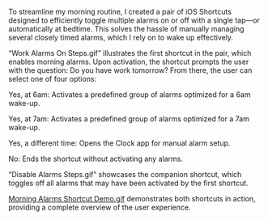 To streamline my morning routine, I created a pair of iOS Shortcuts designed to efficiently toggle multiple alarms on or off with a single tap—or automatically at bedtime. This solves the hassle of manually managing several closely timed alarms, which I rely on to wake up effectively.

“Work Alarms On Steps.gif” illustrates the first shortcut in the pair, which enables morning alarms. Upon activation, the shortcut prompts the user with the question: Do you have work tomorrow? From there, the user can select one of four options:

Yes, at 6am: Activates a predefined group of alarms optimized for a 6am wake-up.

Yes, at 7am: Activates a predefined group of alarms optimized for a 7am wake-up.

Yes, a different time: Opens the Clock app for manual alarm setup.

No: Ends the shortcut without activating any alarms.

“Disable Alarms Steps.gif” showcases the companion shortcut, which toggles off all alarms that may have been activated by the first shortcut.

[Morning Alarms Shortcut Demo.gif](https://github.com/rfernan935/rfernanportfolio/blob/main/Coding%20Projects/iOS%20Shortcuts/Morning%20Alarms/Morning%20Alarms%20Shortcut%20Demo.gif) demonstrates both shortcuts in action, providing a complete overview of the user experience.
